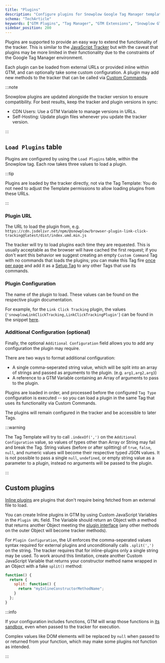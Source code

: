 ```yaml
---
title: "Plugins"
description: "Configure plugins for Snowplow Google Tag Manager template to enhance behavioral event tracking."
schema: "TechArticle"
keywords: ["GTM Plugins", "Tag Manager", "GTM Extensions", "Snowplow GTM", "Tag Plugins", "GTM Features"]
sidebar_position: 200
---
```


Plugins are supported to provide an easy way to extend the functionality of the tracker. This is similar to the [JavaScript Tracker](/docs/sources/trackers/web-trackers/plugins/creating-your-own-plugins/index.md) but with the caveat that plugins may be more limited in their functionality due to the constraints of the Google Tag Manager environment.

Each plugin can be loaded from external URLs or provided inline within GTM, and can optionally take some custom configuration.
A plugin may add new methods to the tracker that can be called via [Custom Commands](#custom-commands).

:::note

Snowplow plugins are updated alongside the tracker version to ensure compatibility. For best results, keep the tracker and plugin versions in sync:

- CDN Users: Use a GTM Variable to manage versions in URLs.
- Self-Hosting: Update plugin files whenever you update the tracker version.

:::

## `Load Plugins` table

Plugins are configured by using the `Load Plugins` table, within the Snowplow tag. Each row takes three values to load a plugin.

:::tip

Plugins are loaded by the tracker directly, not via the Tag Template:
You do not need to adjust the Template permissions to allow loading plugins from these URLs.

:::

### Plugin URL

The URL to load the plugin from, e.g. `https://cdn.jsdelivr.net/npm/@snowplow/browser-plugin-link-click-tracking@latest/dist/index.umd.min.js`

The tracker will try to load plugins each time they are requested.
This is usually acceptable as the browser will have cached the first request; if you don't want this behavior we suggest creating an empty `Custom Command` Tag with no commands that loads the plugins; you can make this Tag fire [once per page](https://support.google.com/tagmanager/answer/6279951) and add it as a [Setup Tag](https://support.google.com/tagmanager/answer/6238868) to any other Tags that use its commands.

### Plugin Configuration

The name of the plugin to load. These values can be found on the respective plugin documentation.

For example, for the `Link Click Tracking` plugin, the values (`'snowplowLinkClickTracking,LinkClickTrackingPlugin'`) can be found in the snippet [here](https://docs.snowplow.io/docs/sources/trackers/web-trackers/tracking-events/link-click/#enable-link-click-tracking).

### Additional Configuration (optional)

Finally, the optional `Additional Configuration` field allows you to add any configuration the plugin may require.

There are two ways to format additional configuration:

- A single comma-seperated string value, which will be split into an array of strings and passed as arguments to the plugin. (e.g. `arg1,arg2,arg3`)
- A reference to a GTM Variable containing an Array of arguments to pass to the plugin.

Plugins are loaded in order, and processed before the configured `Tag Type` configuration is executed -- so you can load a plugin in the same Tag that uses its functionality via Custom Commands.

The plugins will remain configured in the tracker and be accessible to later Tags.

:::warning

The Tag Template will try to call `.indexOf(',')` on the `Additional Configuration` value, so values of types other than Array or String may fail and break the Tag.
String values (before or after splitting) of `true`, `false`, `null`, and numeric values will become their respective typed JSON values.
It is not possible to pass a single `null`, `undefined`, or empty string value as a parameter to a plugin, instead no arguments will be passed to the plugin.

:::

## Custom plugins

[Inline plugins](/docs/sources/trackers/web-trackers/plugins/creating-your-own-plugins/index.md#inline-plugins) are plugins that don't require being fetched from an external file to load.

You can create Inline plugins in GTM by using Custom JavaScript Variables in the `Plugin URL` field.
The Variable should return an Object with a method that returns another Object meeting the [plugin interface](/docs/sources/trackers/web-trackers/plugins/creating-your-own-plugins/index.md#plugin-interface) (any other methods on the outer Object will become tracker methods).

For `Plugin Configuration`, the UI enforces the comma-seperated values syntax required for external plugins and unconditionally calls `.split(',')` on the string.
The tracker requires that for inline-plugins only a single string may be used.
To work around this limitation, create another Custom JavaScript Variable that returns your constructor method name wrapped in an Object with a fake `split()` method:

```javascript
function() {
  return {
    split: function() {
      return "myInlineConstructorMethodName";
    }
  };
}
```

:::info

If your configuration includes functions, GTM will wrap those functions in [its sandbox](https://developers.google.com/tag-platform/tag-manager/templates/sandboxed-javascript), even when passed to the tracker for execution.

Complex values like DOM elements will be replaced by `null` when passed to or returned from your function, which may make some plugins not function as intended.

:::
